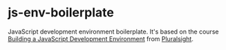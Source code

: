 # js-env-boilerplate

JavaScript development environment boilerplate. It's based on the course 
[Building a JavaScript Development Environment](https://www.pluralsight.com/courses/javascript-development-environment) from [Pluralsight](https://www.pluralsight.com/).
